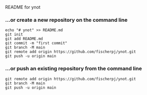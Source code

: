 README for ynot

### ...or create a new repository on the command line

```         
echo "# ynot" >> README.md
git init
git add README.md
git commit -m "first commit"
git branch -M main
git remote add origin https://github.com/fischerpj/ynot.git
git push -u origin main
```

### ...or push an existing repository from the command line

```         
git remote add origin https://github.com/fischerpj/ynot.git
git branch -M main
git push -u origin main
```
